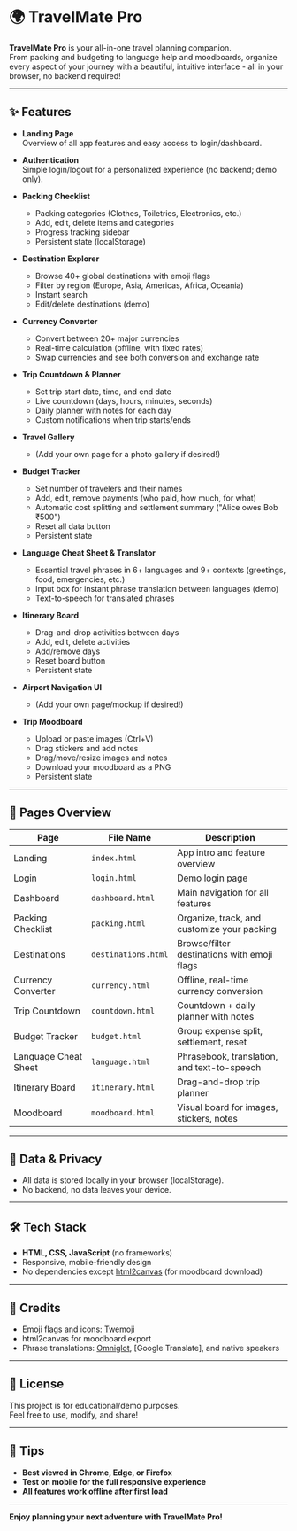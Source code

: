 # 🌍 TravelMate Pro

**TravelMate Pro** is your all-in-one travel planning companion.  
From packing and budgeting to language help and moodboards, organize every aspect of your journey with a beautiful, intuitive interface - all in your browser, no backend required!

---

## ✨ Features

- **Landing Page**  
  Overview of all app features and easy access to login/dashboard.

- **Authentication**  
  Simple login/logout for a personalized experience (no backend; demo only).

- **Packing Checklist**

  - Packing categories (Clothes, Toiletries, Electronics, etc.)
  - Add, edit, delete items and categories
  - Progress tracking sidebar
  - Persistent state (localStorage)

- **Destination Explorer**

  - Browse 40+ global destinations with emoji flags
  - Filter by region (Europe, Asia, Americas, Africa, Oceania)
  - Instant search
  - Edit/delete destinations (demo)

- **Currency Converter**

  - Convert between 20+ major currencies
  - Real-time calculation (offline, with fixed rates)
  - Swap currencies and see both conversion and exchange rate

- **Trip Countdown & Planner**

  - Set trip start date, time, and end date
  - Live countdown (days, hours, minutes, seconds)
  - Daily planner with notes for each day
  - Custom notifications when trip starts/ends

- **Travel Gallery**

  - (Add your own page for a photo gallery if desired!)

- **Budget Tracker**

  - Set number of travelers and their names
  - Add, edit, remove payments (who paid, how much, for what)
  - Automatic cost splitting and settlement summary ("Alice owes Bob ₹500")
  - Reset all data button
  - Persistent state

- **Language Cheat Sheet & Translator**

  - Essential travel phrases in 6+ languages and 9+ contexts (greetings, food, emergencies, etc.)
  - Input box for instant phrase translation between languages (demo)
  - Text-to-speech for translated phrases

- **Itinerary Board**

  - Drag-and-drop activities between days
  - Add, edit, delete activities
  - Add/remove days
  - Reset board button
  - Persistent state

- **Airport Navigation UI**

  - (Add your own page/mockup if desired!)

- **Trip Moodboard**
  - Upload or paste images (Ctrl+V)
  - Drag stickers and add notes
  - Drag/move/resize images and notes
  - Download your moodboard as a PNG
  - Persistent state

---

## 📱 Pages Overview

| Page                 | File Name           | Description                                 |
| -------------------- | ------------------- | ------------------------------------------- |
| Landing              | `index.html`        | App intro and feature overview              |
| Login                | `login.html`        | Demo login page                             |
| Dashboard            | `dashboard.html`    | Main navigation for all features            |
| Packing Checklist    | `packing.html`      | Organize, track, and customize your packing |
| Destinations         | `destinations.html` | Browse/filter destinations with emoji flags |
| Currency Converter   | `currency.html`     | Offline, real-time currency conversion      |
| Trip Countdown       | `countdown.html`    | Countdown + daily planner with notes        |
| Budget Tracker       | `budget.html`       | Group expense split, settlement, reset      |
| Language Cheat Sheet | `language.html`     | Phrasebook, translation, and text-to-speech |
| Itinerary Board      | `itinerary.html`    | Drag-and-drop trip planner                  |
| Moodboard            | `moodboard.html`    | Visual board for images, stickers, notes    |

---

## 💾 Data & Privacy

- All data is stored locally in your browser (localStorage).
- No backend, no data leaves your device.

---

## 🛠️ Tech Stack

- **HTML, CSS, JavaScript** (no frameworks)
- Responsive, mobile-friendly design
- No dependencies except [html2canvas](https://html2canvas.hertzen.com/) (for moodboard download)

---

## 🙌 Credits

- Emoji flags and icons: [Twemoji](https://twemoji.twitter.com/)
- html2canvas for moodboard export
- Phrase translations: [Omniglot](https://omniglot.com/), [Google Translate], and native speakers

---

## 📣 License

This project is for educational/demo purposes.  
Feel free to use, modify, and share!

---

## 🧭 Tips

- **Best viewed in Chrome, Edge, or Firefox**
- **Test on mobile for the full responsive experience**
- **All features work offline after first load**

---

**Enjoy planning your next adventure with TravelMate Pro!**
